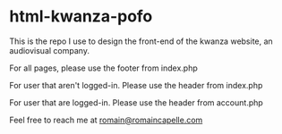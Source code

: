 # html-kwanza-pofo

This is the repo I use to design the front-end of the kwanza website, an audiovisual company.

For all pages, please use the footer from index.php

For user that aren't logged-in.
Please use the header from index.php

For user that are logged-in.
Please use the header from account.php

Feel free to reach me at romain@romaincapelle.com   